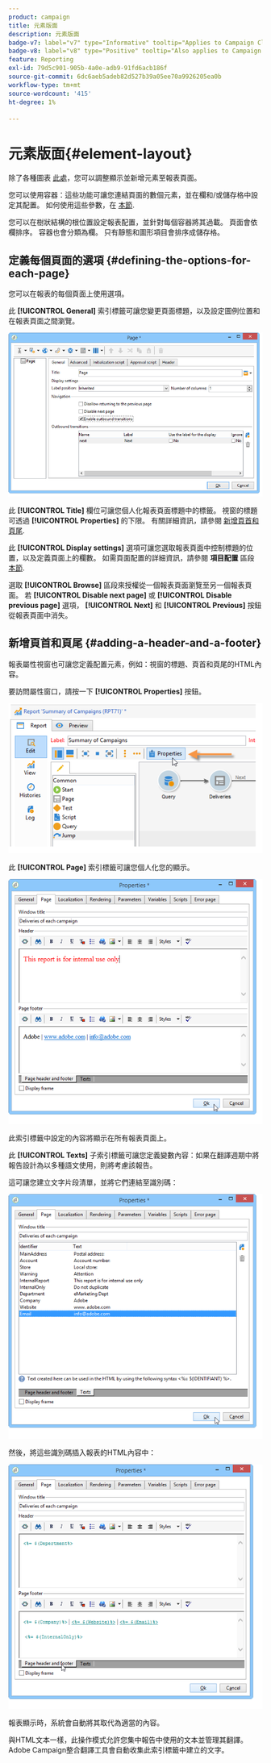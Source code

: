 ```yaml
---
product: campaign
title: 元素版面
description: 元素版面
badge-v7: label="v7" type="Informative" tooltip="Applies to Campaign Classic v7"
badge-v8: label="v8" type="Positive" tooltip="Also applies to Campaign v8"
feature: Reporting
exl-id: 79d5c901-905b-4a0e-adb9-91fd6acb186f
source-git-commit: 6dc6aeb5adeb82d527b39a05ee70a9926205ea0b
workflow-type: tm+mt
source-wordcount: '415'
ht-degree: 1%

---
```


# 元素版面{#element-layout}



除了各種圖表 [此處](../../reporting/using/creating-a-chart.md#chart-types-and-variants)，您可以調整顯示並新增元素至報表頁面。

您可以使用容器：這些功能可讓您連結頁面的數個元素，並在欄和/或儲存格中設定其配置。 如何使用這些參數，在 [本節](../../web/using/defining-web-forms-layout.md#creating-containers).

您可以在樹狀結構的根位置設定報表配置，並針對每個容器將其過載。 頁面會依欄排序。 容器也會分類為欄。 只有靜態和圖形項目會排序成儲存格。

## 定義每個頁面的選項 {#defining-the-options-for-each-page}

您可以在報表的每個頁面上使用選項。

此 **[!UICONTROL General]** 索引標籤可讓您變更頁面標題，以及設定圖例位置和在報表頁面之間瀏覽。

![](assets/s_ncs_advuser_report_wizard_022.png)

此 **[!UICONTROL Title]** 欄位可讓您個人化報表頁面標題中的標籤。 視窗的標題可透過 **[!UICONTROL Properties]** 的下限。 有關詳細資訊，請參閱 [新增頁首和頁尾](#adding-a-header-and-a-footer).

此 **[!UICONTROL Display settings]** 選項可讓您選取報表頁面中控制標題的位置，以及定義頁面上的欄數。 如需頁面配置的詳細資訊，請參閱 **項目配置** 區段 [本節](../../web/using/defining-web-forms-layout.md#positioning-the-fields-on-the-page).

選取 **[!UICONTROL Browse]** 區段來授權從一個報表頁面瀏覽至另一個報表頁面。 若 **[!UICONTROL Disable next page]** 或 **[!UICONTROL Disable previous page]** 選項， **[!UICONTROL Next]** 和 **[!UICONTROL Previous]** 按鈕從報表頁面中消失。

## 新增頁首和頁尾 {#adding-a-header-and-a-footer}

報表屬性視窗也可讓您定義配置元素，例如：視窗的標題、頁首和頁尾的HTML內容。

要訪問屬性窗口，請按一下 **[!UICONTROL Properties]** 按鈕。

![](assets/reporting_properties.png)

此 **[!UICONTROL Page]** 索引標籤可讓您個人化您的顯示。

![](assets/s_ncs_advuser_report_properties_04.png)

此索引標籤中設定的內容將顯示在所有報表頁面上。

此 **[!UICONTROL Texts]** 子索引標籤可讓您定義變數內容：如果在翻譯週期中將報告設計為以多種語文使用，則將考慮該報告。

這可讓您建立文字片段清單，並將它們連結至識別碼：

![](assets/s_ncs_advuser_report_properties_04a.png)

然後，將這些識別碼插入報表的HTML內容中：

![](assets/s_ncs_advuser_report_properties_04b.png)

報表顯示時，系統會自動將其取代為適當的內容。

與HTML文本一樣，此操作模式允許您集中報告中使用的文本並管理其翻譯。 Adobe Campaign整合翻譯工具會自動收集此索引標籤中建立的文字。

